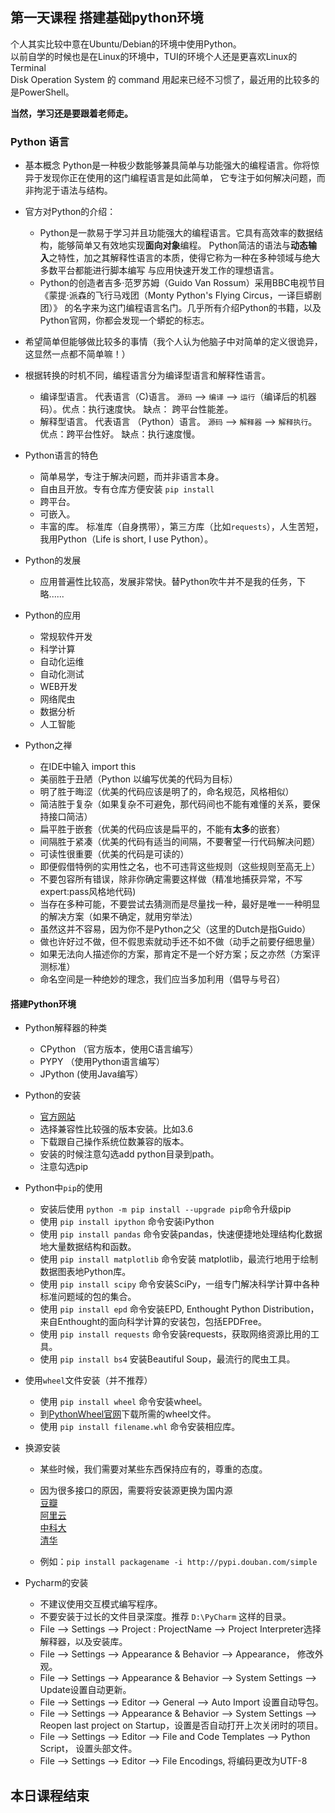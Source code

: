 ## 第一天课程 搭建基础python环境

个人其实比较中意在Ubuntu/Debian的环境中使用Python。  
以前自学的时候也是在Linux的环境中，TUI的环境个人还是更喜欢Linux的Terminal  
Disk Operation System 的 command 用起来已经不习惯了，最近用的比较多的是PowerShell。  
  
**当然，学习还是要跟着老师走。**  

### Python 语言

  - 基本概念 Python是一种极少数能够兼具简单与功能强大的编程语言。你将惊异于发现你正在使用的这门编程语言是如此简单，
  它专注于如何解决问题，而非拘泥于语法与结构。  
  - 官方对Python的介绍：
    - Python是一款易于学习并且功能强大的编程语言。它具有高效率的数据结构，能够简单又有效地实现**面向对象**编程。
    Python简洁的语法与**动态输入**之特性，加之其解释性语言的本质，使得它称为一种在多种领域与绝大多数平台都能进行脚本编写
    与应用快速开发工作的理想语言。
    - Python的创造者吉多·范罗苏姆（Guido Van Rossum）采用BBC电视节目《蒙提·派森的飞行马戏团（Monty Python's Flying Circus，一译巨蟒剧团）》
    的名字来为这门编程语言名门。几乎所有介绍Python的书籍，以及Python官网，你都会发现一个蟒蛇的标志。
  - 希望简单但能够做比较多的事情（我个人认为他脑子中对简单的定义很诡异，这显然一点都不简单嘛！）  
  - 根据转换的时机不同，编程语言分为编译型语言和解释性语言。  
    - 编译型语言。 代表语言（C)语言。 `源码` --> `编译` --> `运行`（编译后的机器码）。优点：执行速度快。 缺点： 跨平台性能差。
    - 解释型语言。 代表语言 （Python）语言。 `源码` --> `解释器` --> `解释执行`。 优点：跨平台性好。 缺点：执行速度慢。
    
  - Python语言的特色
    - 简单易学，专注于解决问题，而并非语言本身。
    - 自由且开放。专有仓库方便安装 `pip install`
    - 跨平台。
    - 可嵌入。
    - 丰富的库。 标准库（自身携带），第三方库（比如`requests`），人生苦短，我用Python（Life is short, I use Python）。
      
  - Python的发展
    - 应用普遍性比较高，发展非常快。替Python吹牛并不是我的任务，下略......  
    
  - Python的应用
    - 常规软件开发
    - 科学计算
    - 自动化运维
    - 自动化测试
    - WEB开发
    - 网络爬虫
    - 数据分析
    - 人工智能
      
  - Python之禅
    - 在IDE中输入 import this
    - 美丽胜于丑陋（Python 以编写优美的代码为目标）
    - 明了胜于晦涩（优美的代码应该是明了的，命名规范，风格相似）
    - 简洁胜于复杂（如果复杂不可避免，那代码间也不能有难懂的关系，要保持接口简洁）
    - 扁平胜于嵌套（优美的代码应该是扁平的，不能有**太多**的嵌套）
    - 间隔胜于紧凑（优美的代码有适当的间隔，不要奢望一行代码解决问题）
    - 可读性很重要（优美的代码是可读的）
    - 即便假借特例的实用性之名，也不可违背这些规则（这些规则至高无上）
    - 不要包容所有错误，除非你确定需要这样做（精准地捕获异常，不写expert:pass风格地代码)
    - 当存在多种可能，不要尝试去猜测而是尽量找一种，最好是唯一一种明显的解决方案（如果不确定，就用穷举法）
    - 虽然这并不容易，因为你不是Python之父（这里的Dutch是指Guido）
    - 做也许好过不做，但不假思索就动手还不如不做（动手之前要仔细思量）
    - 如果无法向人描述你的方案，那肯定不是一个好方案；反之亦然（方案评测标准）
    - 命名空间是一种绝妙的理念，我们应当多加利用（倡导与号召）
  
#### 搭建Python环境 
  - Python解释器的种类
    - CPython （官方版本，使用C语言编写）
    - PYPY （使用Python语言编写）
    - JPython (使用Java编写）
      
  - Python的安装
    - [官方网站](https://python.org/)
    - 选择兼容性比较强的版本安装。比如3.6
    - 下载跟自己操作系统位数兼容的版本。
    - 安装的时候注意勾选add python目录到path。
    - 注意勾选pip
      
  - Python中`pip`的使用
    - 安装后使用 `python -m pip install --upgrade pip`命令升级pip  
    - 使用 `pip install ipython` 命令安装iPython
    - 使用 `pip install pandas` 命令安装pandas，快速便捷地处理结构化数据地大量数据结构和函数。
    - 使用 `pip install matplotlib` 命令安装 matplotlib，最流行地用于绘制数据图表地Python库。
    - 使用 `pip install scipy` 命令安装SciPy，一组专门解决科学计算中各种标准问题域的包的集合。
    - 使用 `pip install epd` 命令安装EPD, Enthought Python Distribution，来自Enthought的面向科学计算的安装包，包括EPDFree。
    - 使用 `pip install requests` 命令安装requests，获取网络资源比用的工具。
    - 使用 `pip install bs4` 安装Beautiful Soup，最流行的爬虫工具。  
      
  - 使用`wheel`文件安装（并不推荐）
    - 使用 `pip install wheel` 命令安装wheel。
    - 到[PythonWheel官网](https://pythonwheels.com/)下载所需的wheel文件。
    - 使用 `pip install filename.whl` 命令安装相应库。  
      
  - 换源安装
    - 某些时候，我们需要对某些东西保持应有的，尊重的态度。
    - 因为很多接口的原因，需要将安装源更换为国内源  
    [豆瓣](http://pypi.douban.com/simple/)  
    [阿里云](http://mirrors.aliyun.com/pypi/simple/)  
    [中科大](http://pypi.mirrors.ustc.edu.cn/simple)  
    [清华](https://pypi.tuna.tsinghua.edu.cn/simple)
      
    - 例如：`pip install packagename -i http://pypi.douban.com/simple`  
      
  - Pycharm的安装
    - 不建议使用交互模式编写程序。
    - 不要安装于过长的文件目录深度。推荐 `D:\PyCharm` 这样的目录。
    - File --> Settings --> Project : ProjectName --> Project Interpreter选择解释器，以及安装库。
    - File --> Settings --> Appearance & Behavior --> Appearance， 修改外观。
    - File --> Settings --> Appearance & Behavior --> System Settings --> Update设置自动更新。
    - File --> Settings --> Editor --> General --> Auto Import 设置自动导包。
    - File --> Settings --> Appearance & Behavior --> System Settings --> Reopen last project on Startup，设置是否自动打开上次关闭时的项目。  
    - File --> Settings --> Editor --> File and Code Templates --> Python Script， 设置头部文件。
    - File --> Settings --> Editor --> File Encodings, 将编码更改为UTF-8
    
    
  ## 本日课程结束
